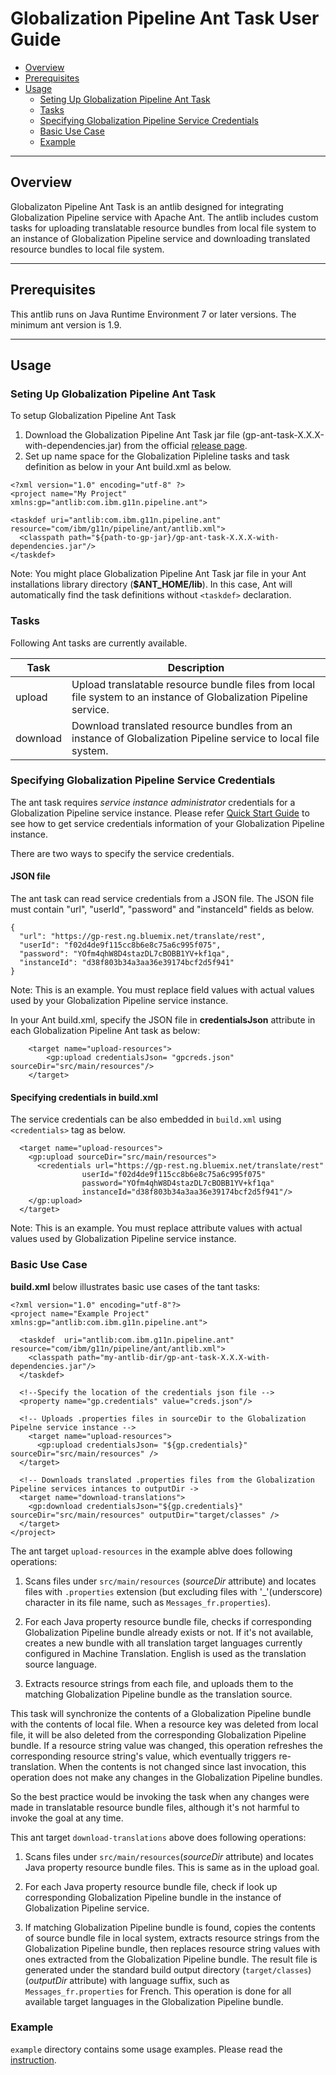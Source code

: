 # Globalization Pipeline Ant Task User Guide
<!--
/*  
 * Copyright IBM Corp. 2016, 2017
 *
 * Licensed under the Apache License, Version 2.0 (the "License");
 * you may not use this file except in compliance with the License.
 * You may obtain a copy of the License at
 *
 * http://www.apache.org/licenses/LICENSE-2.0
 *
 * Unless required by applicable law or agreed to in writing, software
 * distributed under the License is distributed on an "AS IS" BASIS,
 * WITHOUT WARRANTIES OR CONDITIONS OF ANY KIND, either express or implied.
 * See the License for the specific language governing permissions and
 * limitations under the License.
 */
-->
* [Overview](#TOC-Overview)
* [Prerequisites](#TOC-Prerequisites)
* [Usage](#TOC-Usage)
  * [Seting Up Globalization Pipeline Ant Task](#TOC-Usage-Setup)
  * [Tasks](#TOC-Usage-Tasks)
  * [Specifying Globalization Pipeline Service Credentials](#TOC-Usage-Credentials)
  * [Basic Use Case](#TOC-Usage-Basic)
  * [Example](#Example)

---
## <a name="TOC-Overview"></a>Overview

Globalizaton Pipeline Ant Task is an antlib designed for integrating Globalization
Pipeline service with Apache Ant. The antlib includes custom tasks for uploading
translatable resource bundles from local file system to an instance of Globalization
Pipeline service and downloading translated resource bundles to local file system.

---
## <a name="TOC-Prerequisites"></a>Prerequisites

This antlib runs on Java Runtime Environment 7 or later versions. The minimum ant
version is 1.9.

---
## <a name="TOC-Usage"></a>Usage

### <a name="TOC-Usage-Setup"></a>Seting Up Globalization Pipeline Ant Task

To setup Globalization Pipeline Ant Task

1. Download the Globalization Pipeline Ant Task jar file (gp-ant-task-X.X.X-with-dependencies.jar)
from the official [release page](https://github.com/IBM-Bluemix/gp-java-tools/releases).
2. Set up name space for the Globalization Pipleline tasks and task definition
as below in your Ant build.xml as below.

```
<?xml version="1.0" encoding="utf-8" ?>
<project name="My Project" xmlns:gp="antlib:com.ibm.g11n.pipeline.ant">

<taskdef uri="antlib:com.ibm.g11n.pipeline.ant" resource="com/ibm/g11n/pipeline/ant/antlib.xml">
  <classpath path="${path-to-gp-jar}/gp-ant-task-X.X.X-with-dependencies.jar"/>
</taskdef>
```
Note: You might place Globalization Pipeline Ant Task jar file in your Ant installations
library directory (**$ANT_HOME/lib**). In this case, Ant will automatically find the task
definitions without `<taskdef>` declaration.

### <a name="TOC-Usage-Tasks"></a>Tasks

Following Ant tasks are currently available.

| Task | Description |
| ---- | ------------|
| upload | Upload translatable resource bundle files from local file system to an instance of Globalization Pipeline service. |
| download | Download translated resource bundles from an instance of Globalization Pipeline service to local file system. |


### <a name="TOC-Usage-Credentials"></a>Specifying Globalization Pipeline Service Credentials

The ant task requires *service instance administrator* credentials for a Globalization
Pipeline service instance. Please refer [Quick Start Guide](https://github.com/IBM-Bluemix/gp-common#quick-start-guide)
to see how to get service credentials information of your Globalization Pipeline instance.

There are two ways to specify the service credentials.

#### JSON file

The ant task can read service credentials from a JSON file. The JSON file must
contain "url", "userId", "password" and "instanceId" fields as below.

```
{
  "url": "https://gp-rest.ng.bluemix.net/translate/rest",
  "userId": "f02d4de9f115cc8b6e8c75a6c995f075",
  "password": "YOfm4qhW8D4stazDL7cBOBB1YV+kf1qa",
  "instanceId": "d38f803b34a3aa36e39174bcf2d5f941"
}
```
Note: This is an example. You must replace field values with actual values used by
your Globalization Pipeline service instance.

In your Ant build.xml, specify the JSON file in **credentialsJson** attribute in
each Globalization Pipeline Ant task as below:
```
    <target name="upload-resources">
        <gp:upload credentialsJson= "gpcreds.json" sourceDir="src/main/resources"/>
    </target>
```

#### Specifying credentials in build.xml

The service credentials can be also embedded in `build.xml` using `<credentials>` tag
as below.

```
  <target name="upload-resources">
    <gp:upload sourceDir="src/main/resources">
      <credentials url="https://gp-rest.ng.bluemix.net/translate/rest"
                userId="f02d4de9f115cc8b6e8c75a6c995f075"
                password="YOfm4qhW8D4stazDL7cBOBB1YV+kf1qa"
                instanceId="d38f803b34a3aa36e39174bcf2d5f941"/>
    </gp:upload>
  </target>
```
Note: This is an example. You must replace attribute values with actual values
used by Globalization Pipeline service instance.

### <a name="TOC-Usage-Basic"></a>Basic Use Case

**build.xml** below illustrates basic use cases of the tant tasks:
```
<?xml version="1.0" encoding="utf-8"?>
<project name="Example Project" xmlns:gp="antlib:com.ibm.g11n.pipeline.ant">

  <taskdef  uri="antlib:com.ibm.g11n.pipeline.ant" resource="com/ibm/g11n/pipeline/ant/antlib.xml">
    <classpath path="my-antlib-dir/gp-ant-task-X.X.X-with-dependencies.jar"/>
  </taskdef>

  <!--Specify the location of the credentials json file -->
  <property name="gp.credentials" value="creds.json"/>

  <!-- Uploads .properties files in sourceDir to the Globalization Pipelne service instance -->
    <target name="upload-resources">
      <gp:upload credentialsJson= "${gp.credentials}" sourceDir="src/main/resources" />
  </target>

  <!-- Downloads translated .properties files from the Globalization Pipeline services intances to outputDir ->
  <target name="download-translations">
    <gp:download credentialsJson="${gp.credentials}" sourceDir="src/main/resources" outputDir="target/classes" />
  </target>
</project>
```

The ant target `upload-resources` in the example ablve does following operations:

1. Scans files under `src/main/resources` (*sourceDir* attribute) and locates files with `.properties` extension
(but excluding files with '_'(underscore) character in its file name, such as
`Messages_fr.properties`).

2. For each Java property resource bundle file, checks if corresponding Globalization
Pipeline bundle already exists or not. If it's not available, creates a new bundle
with all translation target languages currently configured in Machine Translation. English is used as the
translation source language.

3. Extracts resource strings from each file, and uploads them to the matching
Globalization Pipeline bundle as the translation source.

This task will synchronize the contents of a Globalization Pipeline bundle with
the contents of local file. When a resource key was deleted from local file, it will
be also deleted from the corresponding Globalization Pipeline bundle. If a resource
string value was changed, this operation refreshes the corresponding resource string's
value, which eventually triggers re-translation. When the contents is not changed
since last invocation, this operation does not make any changes in the Globalization
Pipeline bundles.

So the best practice would be invoking the task when any changes were made in
translatable resource bundle files, although it's not harmful to invoke the goal
at any time.

This ant target `download-translations` above does following operations:

1. Scans files under `src/main/resources`(*sourceDir* attribute) and locates Java property resource bundle
files. This is same as in the upload goal.

2. For each Java property resource bundle file, check if look up corresponding
Globalization Pipeline bundle in the instance of Globalization Pipeline service.

3. If matching Globalization Pipeline bundle is found, copies the contents of
source bundle file in local system, extracts resource strings from the Globalization
Pipeline bundle, then replaces resource string values with ones extracted
from the Globalization Pipeline bundle. The result file is generated under the
standard build output directory (`target/classes`) (*outputDir* attribute)  with language suffix, such
as `Messages_fr.properties` for French. This operation is done for all available
target languages in the Globalization Pipeline bundle.


### <a name="TOC-Usage-Example"></a>Example

`example` directory contains some usage examples. Please read the
[instruction](example/README.md).
